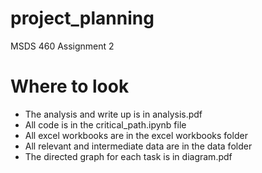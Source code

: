 # project_planning
MSDS 460 Assignment 2

# Where to look
- The analysis and write up is in analysis.pdf
- All code is in the critical_path.ipynb file
- All excel workbooks are in the excel workbooks folder
- All relevant and intermediate data are in the data folder
- The directed graph for each task is in diagram.pdf


